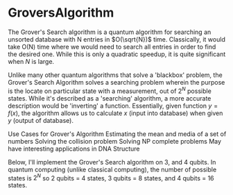 # GroversAlgorithm
The Grover's Search algorithm is a quantum algorithm for searching an unsorted database with N entries in $O(\sqrt{N})$ time. Classically, it would take O(N) time where we would need to search all entries in order to find the desired one. While this is only a quadratic speedup, it is quite significant when $N$ is large.

Unlike many other quantum algorithms that solve a 'blackbox' problem, the Grover's Search Algorithm solves a searching problem wherein the purpose is the locate on particular state with a measurement, out of $2^N$ possible states. While it's described as a 'searching' algorithm, a more accurate description would be 'inverting' a function. Essentially, given function $y=f(x)$, the algorithm allows us to calculate $x$ (input into database) when given $y$ (output of database).

Use Cases for Grover's Algorithm
Estimating the mean and media of a set of numbers
Solving the collision problem
Solving NP complete problems
May have interesting applications in DNA Structure

Below, I'll implement the Grover's Search algorithm on 3, and 4 qubits. In quantum computing (unlike classical computing), the number of possible states is $2^N$ so 2 qubits = 4 states, 3 qubits = 8 states, and 4 qubits = 16 states.
